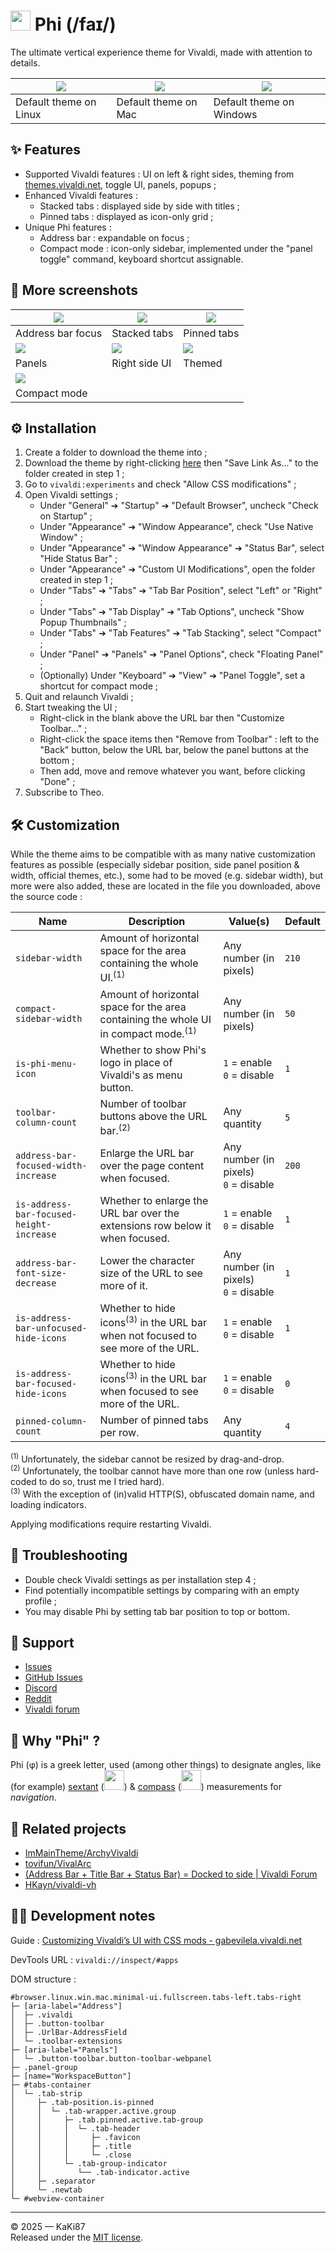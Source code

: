# <img src="./icons/phi.svg" width="32" height="32"> Phi (/faɪ/)

The ultimate vertical experience theme for Vivaldi, made with attention to details.

| ![](./screenshots/1_linux.webp)            | ![](./screenshots/2_mac.webp)          | ![](./screenshots/3_windows.webp)            |
| ------------------------------------------ | -------------------------------------- | -------------------------------------------- |
| Default theme on Linux                     | Default theme on Mac                   | Default theme on Windows                     |

## :sparkles: Features

- Supported Vivaldi features : UI on left & right sides, theming from [themes.vivaldi.net](https://themes.vivaldi.net), toggle UI, panels, popups ;
- Enhanced Vivaldi features :
  - Stacked tabs : displayed side by side with titles ;
  - Pinned tabs : displayed as icon-only grid ;
- Unique Phi features :
  - Address bar : expandable on focus ;
  - Compact mode : icon-only sidebar, implemented under the "panel toggle" command, keyboard shortcut assignable.

## :camera_flash: More screenshots​

| ![](./screenshots/4_address_bar_focus.gif) | ![](./screenshots/5_stacked_tabs.gif)  | ![](./screenshots/6_pinned_stacked_tabs.gif) |
| ------------------------------------------ | -------------------------------------- | -------------------------------------------- |
| Address bar focus                          | Stacked tabs                           | Pinned tabs                                  |
| ![](./screenshots/7_panels.gif)            | ![](./screenshots/8_right_side_UI.gif) | ![](./screenshots/9_themes.gif)              |
| Panels                                     | Right side UI                          | Themed                                       |
| ![](./screenshots/10_compact_mode.gif)     |                                        |                                              |
| Compact mode                               |                                        |                                              |

## :gear: Installation

1. Create a folder to download the theme into ;
2. Download the theme by right-clicking [here](https://git.kaki87.net/KaKi87/phi-for-vivaldi/raw/branch/master/phi.css) then "Save Link As..." to the folder created in step 1 ;
3. Go to `vivaldi:experiments` and check "Allow CSS modifications" ;
4. Open Vivaldi settings ;
   - Under "General" ➔ "Startup" ➔ "Default Browser", uncheck "Check on Startup" ;
   - Under "Appearance" ➔ "Window Appearance", check "Use Native Window" ;
   - Under "Appearance" ➔ "Window Appearance" ➔ "Status Bar", select "Hide Status Bar" ;
   - Under "Appearance" ➔ "Custom UI Modifications", open the folder created in step 1 ;
   - Under "Tabs" ➔ "Tabs" ➔ "Tab Bar Position", select "Left" or "Right" ;
   - Under "Tabs" ➔ "Tab Display" ➔ "Tab Options", uncheck "Show Popup Thumbnails" ;
   - Under "Tabs" ➔ "Tab Features" ➔ "Tab Stacking", select "Compact" ;
   - Under "Panel" ➔ "Panels" ➔ "Panel Options", check "Floating Panel" ;
   - (Optionally) Under "Keyboard" ➔ "View" ➔ "Panel Toggle", set a shortcut for compact mode ;
5. Quit and relaunch Vivaldi ;
6. Start tweaking the UI ;
   - Right-click in the blank above the URL bar then "Customize Toolbar..." ;
   - Right-click the space items then "Remove from Toolbar" : left to the "Back" button, below the URL bar, below the panel buttons at the bottom ;
   - Then add, move and remove whatever you want, before clicking "Done" ;
7. Subscribe to Theo.

##  :hammer_and_wrench: Customization

While the theme aims to be compatible with as many native customization features as possible (especially sidebar position, side panel position & width, official themes, etc.), some had to be moved (e.g. sidebar width), but more were also added, these are located in the file you downloaded, above the source code :

| Name                                     | Description                                                  | Value(s)                                  | Default |
| ---------------------------------------- | ------------------------------------------------------------ | ----------------------------------------- | ------- |
| `sidebar-width`                          | Amount of horizontal space for the area containing the whole UI.<sup>(1)</sup> | Any number (in pixels)                    | `210`   |
| `compact-sidebar-width`                  | Amount of horizontal space for the area containing the whole UI in compact mode.<sup>(1)</sup> | Any number (in pixels)                    | `50`    |
| `is-phi-menu-icon`                       | Whether to show Phi's logo in place of Vivaldi's as menu button. | `1` = enable<br />`0` = disable           | `1`     |
| `toolbar-column-count`                   | Number of toolbar buttons above the URL bar.<sup>(2)</sup>   | Any quantity                              | `5`     |
| `address-bar-focused-width-increase`     | Enlarge the URL bar over the page content when focused.      | Any number (in pixels)<br />`0` = disable | `200`   |
| `is-address-bar-focused-height-increase` | Whether to enlarge the URL bar over the extensions row below it when focused. | `1` = enable<br />`0` = disable           | `1`     |
| `address-bar-font-size-decrease`         | Lower the character size of the URL to see more of it.       | Any number (in pixels)<br />`0` = disable | `1`     |
| `is-address-bar-unfocused-hide-icons`    | Whether to hide icons<sup>(3)</sup> in the URL bar when not focused to see more of the URL. | `1` = enable<br />`0` = disable           | `1`     |
| `is-address-bar-focused-hide-icons`      | Whether to hide icons<sup>(3)</sup> in the URL bar when focused to see more of the URL. | `1` = enable<br />`0` = disable           | `0`     |
| `pinned-column-count`                    | Number of pinned tabs per row.                               | Any quantity                              | `4`     |

<sup>(1)</sup> Unfortunately, the sidebar cannot be resized by drag-and-drop.<br>
<sup>(2)</sup> Unfortunately, the toolbar cannot have more than one row (unless hard-coded to do so, trust me I tried hard).<br>
<sup>(3)</sup> With the exception of (in)valid HTTP(S), obfuscated domain name, and loading indicators.

Applying modifications require restarting Vivaldi.

## :wrench: Troubleshooting

- Double check Vivaldi settings as per installation step 4 ;
- Find potentially incompatible settings by comparing with an empty profile ;
- You may disable Phi by setting tab bar position to top or bottom.

##  :handshake: Support

- [Issues](https://git.kaki87.net/KaKi87/phi-for-vivaldi/issues)
- [GitHub Issues](https://github.com/KaKi87/phi-for-vivaldi/issues)
- [Discord](https://discord.gg/pdgQE6juqM)
- [Reddit](https://old.reddit.com/r/vivaldibrowser/comments/1ieyt5a/)
- [Vivaldi forum](https://forum.vivaldi.net/topic/105134/%CF%86-phi-the-ultimate-vertical-experience-theme-for-vivaldi-made-with-attention-to-details)

## 🛜 Why "Phi" ?

Phi (φ) is a greek letter, used (among other things) to designate angles, like (for example) [sextant](https://en.wikipedia.org/wiki/Sextant) (<a href="https://en.wikipedia.org/wiki/Arc_(web_browser)" target="_blank"><img src="./icons/arc.svg" width="32" height="32"></a>) & [compass](https://en.wikipedia.org/wiki/Compass) (<a href="https://en.wikipedia.org/wiki/Safari_(web_browser)" target="_blank"><img src="./icons/safari.svg" width="32" height="32"></a>) measurements for *navigation*.

## :link: Related projects

- [ImMainTheme/ArchyVivaldi](https://github.com/ImMainTheme/ArchyVivaldi)
- [tovifun/VivalArc](https://github.com/tovifun/VivalArc)
- [(Address Bar + Title Bar + Status Bar) = Docked to side | Vivaldi Forum](https://forum.vivaldi.net/topic/80588/address-bar-title-bar-status-bar-docked-to-side)
- [HKayn/vivaldi-vh](https://github.com/HKayn/vivaldi-vh)

## :technologist: Development notes

Guide : [Customizing Vivaldi’s UI with CSS mods - gabevilela.vivaldi.net](https://gabevilela.vivaldi.net/2020/12/26/guide-customizing-vivaldis-ui-with-css-mods/)

DevTools URL : `vivaldi://inspect/#apps`

DOM structure :

```
#browser.linux.win.mac.minimal-ui.fullscreen.tabs-left.tabs-right
├─ [aria-label="Address"]
│  ├─ .vivaldi
│  ├─ .button-toolbar
│  ├─ .UrlBar-AddressField
│  └─ .toolbar-extensions
├─ [aria-label="Panels"]
│  └─ .button-toolbar.button-toolbar-webpanel
├─ .panel-group
├─ [name="WorkspaceButton"]
├─ #tabs-container
│  └─ .tab-strip
│     ├─ .tab-position.is-pinned
│     │  └─ .tab-wrapper.active.group
│     │     ├─ .tab.pinned.active.tab-group
│     │     │  └─ .tab-header
│     │     │     ├─ .favicon
│     │     │     ├─ .title
│     │     │     └─ .close
│     │     └─ .tab-group-indicator
│     │        └── .tab-indicator.active
│     ├─ .separator
│     └─ .newtab
└─ #webview-container
```

---

© 2025 — KaKi87<br>
Released under the [MIT license](https://opensource.org/license/mit).